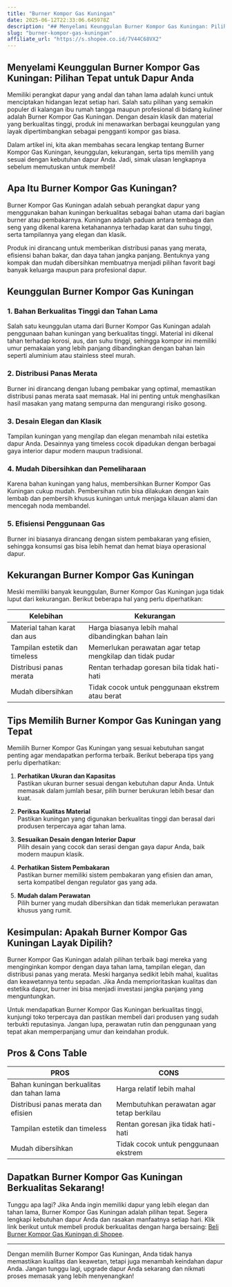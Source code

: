 ```yaml
---
title: "Burner Kompor Gas Kuningan"
date: 2025-06-12T22:33:06.645978Z
description: "## Menyelami Keunggulan Burner Kompor Gas Kuningan: Pilihan Tepat untuk Dapur Anda..."
slug: "burner-kompor-gas-kuningan"
affiliate_url: "https://s.shopee.co.id/7V44C68VX2"
---
```

## Menyelami Keunggulan Burner Kompor Gas Kuningan: Pilihan Tepat untuk Dapur Anda

Memiliki perangkat dapur yang andal dan tahan lama adalah kunci untuk menciptakan hidangan lezat setiap hari. Salah satu pilihan yang semakin populer di kalangan ibu rumah tangga maupun profesional di bidang kuliner adalah Burner Kompor Gas Kuningan. Dengan desain klasik dan material yang berkualitas tinggi, produk ini menawarkan berbagai keunggulan yang layak dipertimbangkan sebagai pengganti kompor gas biasa.

Dalam artikel ini, kita akan membahas secara lengkap tentang Burner Kompor Gas Kuningan, keunggulan, kekurangan, serta tips memilih yang sesuai dengan kebutuhan dapur Anda. Jadi, simak ulasan lengkapnya sebelum memutuskan untuk membeli!

## Apa Itu Burner Kompor Gas Kuningan?

Burner Kompor Gas Kuningan adalah sebuah perangkat dapur yang menggunakan bahan kuningan berkualitas sebagai bahan utama dari bagian burner atau pembakarnya. Kuningan adalah paduan antara tembaga dan seng yang dikenal karena ketahanannya terhadap karat dan suhu tinggi, serta tampilannya yang elegan dan klasik.

Produk ini dirancang untuk memberikan distribusi panas yang merata, efisiensi bahan bakar, dan daya tahan jangka panjang. Bentuknya yang kompak dan mudah dibersihkan membuatnya menjadi pilihan favorit bagi banyak keluarga maupun para profesional dapur.

## Keunggulan Burner Kompor Gas Kuningan

### 1. Bahan Berkualitas Tinggi dan Tahan Lama

Salah satu keunggulan utama dari Burner Kompor Gas Kuningan adalah penggunaan bahan kuningan yang berkualitas tinggi. Material ini dikenal tahan terhadap korosi, aus, dan suhu tinggi, sehingga kompor ini memiliki umur pemakaian yang lebih panjang dibandingkan dengan bahan lain seperti aluminium atau stainless steel murah.

### 2. Distribusi Panas Merata

Burner ini dirancang dengan lubang pembakar yang optimal, memastikan distribusi panas merata saat memasak. Hal ini penting untuk menghasilkan hasil masakan yang matang sempurna dan mengurangi risiko gosong.

### 3. Desain Elegan dan Klasik

Tampilan kuningan yang mengilap dan elegan menambah nilai estetika dapur Anda. Desainnya yang timeless cocok dipadukan dengan berbagai gaya interior dapur modern maupun tradisional.

### 4. Mudah Dibersihkan dan Pemeliharaan

Karena bahan kuningan yang halus, membersihkan Burner Kompor Gas Kuningan cukup mudah. Pembersihan rutin bisa dilakukan dengan kain lembab dan pembersih khusus kuningan untuk menjaga kilauan alami dan mencegah noda membandel.

### 5. Efisiensi Penggunaan Gas

Burner ini biasanya dirancang dengan sistem pembakaran yang efisien, sehingga konsumsi gas bisa lebih hemat dan hemat biaya operasional dapur.

## Kekurangan Burner Kompor Gas Kuningan

Meski memiliki banyak keunggulan, Burner Kompor Gas Kuningan juga tidak luput dari kekurangan. Berikut beberapa hal yang perlu diperhatikan:

| Kelebihan                                 | Kekurangan                                              |
|-------------------------------------------|----------------------------------------------------------|
| Material tahan karat dan aus             | Harga biasanya lebih mahal dibandingkan bahan lain      |
| Tampilan estetik dan timeless             | Memerlukan perawatan agar tetap mengkilap dan tidak pudar|
| Distribusi panas merata                   | Rentan terhadap goresan bila tidak hati-hati            |
| Mudah dibersihkan                        | Tidak cocok untuk penggunaan ekstrem atau berat        |

## Tips Memilih Burner Kompor Gas Kuningan yang Tepat

Memilih Burner Kompor Gas Kuningan yang sesuai kebutuhan sangat penting agar mendapatkan performa terbaik. Berikut beberapa tips yang perlu diperhatikan:

1. **Perhatikan Ukuran dan Kapasitas**  
   Pastikan ukuran burner sesuai dengan kebutuhan dapur Anda. Untuk memasak dalam jumlah besar, pilih burner berukuran lebih besar dan kuat.

2. **Periksa Kualitas Material**  
   Pastikan kuningan yang digunakan berkualitas tinggi dan berasal dari produsen terpercaya agar tahan lama.

3. **Sesuaikan Desain dengan Interior Dapur**  
   Pilih desain yang cocok dan serasi dengan gaya dapur Anda, baik modern maupun klasik.

4. **Perhatikan Sistem Pembakaran**  
   Pastikan burner memiliki sistem pembakaran yang efisien dan aman, serta kompatibel dengan regulator gas yang ada.

5. **Mudah dalam Perawatan**  
   Pilih burner yang mudah dibersihkan dan tidak memerlukan perawatan khusus yang rumit.

## Kesimpulan: Apakah Burner Kompor Gas Kuningan Layak Dipilih?

Burner Kompor Gas Kuningan adalah pilihan terbaik bagi mereka yang menginginkan kompor dengan daya tahan lama, tampilan elegan, dan distribusi panas yang merata. Meski harganya sedikit lebih mahal, kualitas dan keawetannya tentu sepadan. Jika Anda memprioritaskan kualitas dan estetika dapur, burner ini bisa menjadi investasi jangka panjang yang menguntungkan.

Untuk mendapatkan Burner Kompor Gas Kuningan berkualitas tinggi, kunjungi toko terpercaya dan pastikan membeli dari produsen yang sudah terbukti reputasinya. Jangan lupa, perawatan rutin dan penggunaan yang tepat akan memperpanjang umur dan keindahan produk.

## Pros & Cons Table

| PROS                                               | CONS                                              |
|-----------------------------------------------------|--------------------------------------------------|
| Bahan kuningan berkualitas dan tahan lama          | Harga relatif lebih mahal                       |
| Distribusi panas merata dan efisien                | Membutuhkan perawatan agar tetap berkilau      |
| Tampilan estetik dan timeless                      | Rentan goresan jika tidak hati-hati             |
| Mudah dibersihkan                                  | Tidak cocok untuk penggunaan ekstrem           |

## Dapatkan Burner Kompor Gas Kuningan Berkualitas Sekarang!

Tunggu apa lagi? Jika Anda ingin memiliki dapur yang lebih elegan dan tahan lama, Burner Kompor Gas Kuningan adalah pilihan tepat. Segera lengkapi kebutuhan dapur Anda dan rasakan manfaatnya setiap hari. Klik link berikut untuk membeli produk berkualitas dengan harga bersaing: [Beli Burner Kompor Gas Kuningan di Shopee](https://s.shopee.co.id/7V44C68VX2).

---

Dengan memilih Burner Kompor Gas Kuningan, Anda tidak hanya memastikan kualitas dan keawetan, tetapi juga menambah keindahan dapur Anda. Jangan tunggu lagi, upgrade dapur Anda sekarang dan nikmati proses memasak yang lebih menyenangkan!